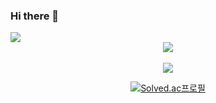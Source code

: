 ### Hi there 👋
<img src="https://capsule-render.vercel.app/api?type=waving&color=auto&height=300&section=header&text=Gwanu%20Github&fontSize=90" />

<div align="center">
</div>

<div align="center">
  <img src="https://github-readme-stats.vercel.app/api/top-langs/?username=gwanu-dev&layout=compact"><br><br>
  <img src="https://github-readme-stats.vercel.app/api?username=gwanu-dev&show_icons=true">    
</div>

<div align="center">
 	<p><a href="https://solved.ac/carlkim1">
	<img src="http://mazassumnida.wtf/api/v2/generate_badge?boj=carlkim1" alt="Solved.ac프로필">
	</a></p>
</div>
  <!--
**gwanu-dev/gwanu-dev** is a ✨ _special_ ✨ repository because its `README.md` (this file) appears on your GitHub profile.

Here are some ideas to get you started:

- 🔭 I’m currently working on ...
- 🌱 I’m currently learning ...
- 👯 I’m looking to collaborate on ...
- 🤔 I’m looking for help with ...
- 💬 Ask me about ...
- 📫 How to reach me: ...
- 😄 Pronouns: ...
- ⚡ Fun fact: ...
-->
